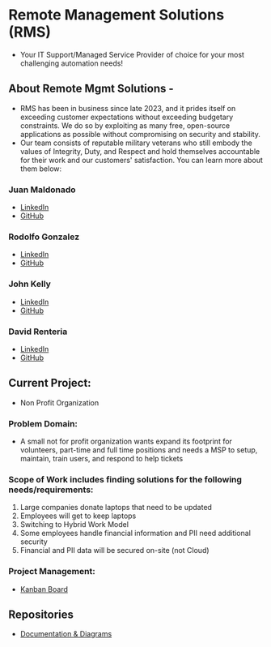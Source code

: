 # Remote Management Solutions (RMS)
- Your IT Support/Managed Service Provider of choice for your most challenging automation needs!

## About Remote Mgmt Solutions -
- RMS has been in business since late 2023, and it prides itself on exceeding customer expectations without exceeding budgetary constraints.  We do so by exploiting as many free, open-source applications as possible without compromising on security and stability.
- Our team consists of reputable military veterans who still embody the values of Integrity, Duty, and Respect and hold themselves accountable for their work and our customers' satisfaction.  You can learn more about them below:
### Juan Maldonado
- [LinkedIn](https://www.linkedin.com/in/juan-maldonado-163733b7/)
- [GitHub](https://github.com/Juan-bit94)
### Rodolfo Gonzalez
- [LinkedIn](http://www.linkedin.com/in/rgonzo1355)
- [GitHub](https://github.com/rgonzo1355)
### John Kelly
- [LinkedIn](https://www.linkedin.com/in/john-f-k/)
- [GitHub](https://github.com/JFKELLY89)
### David Renteria
- [LinkedIn](https://www.linkedin.com/in/drent23/)
- [GitHub](https://github.com/drent23)

## Current Project:
- Non Profit Organization
### Problem Domain:
- A small not for profit organization wants expand its footprint for volunteers, part-time and full time positions and needs a MSP to setup, maintain, train users, and respond to help tickets

### Scope of Work includes finding solutions for the following needs/requirements:
1. Large companies donate laptops that need to be updated
2. Employees will get to keep laptops
3. Switching to Hybrid Work Model
4. Some employees handle financial information and PII need additional security
5. Financial and PII data will be secured on-site (not Cloud)

### Project Management:
- [Kanban Board](https://github.com/orgs/CF201Group2/projects/1/views/1)

## Repositories
- [Documentation & Diagrams](https://github.com/CF201Group2/Documentation-Diagrams)

